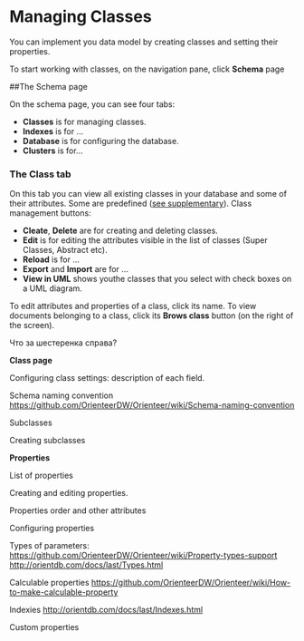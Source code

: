 # Managing Classes
You can implement you data model by creating classes and setting their properties. 

To start working with classes, on the navigation pane, click  **Schema** page

##The Schema page

On the schema page, you can see four tabs:
*  **Classes** is for managing classes.
*  **Indexes** is for ...
*  **Database** is for configuring the database.
*  **Clusters** is for...


### The Class tab
On this tab you can view all existing classes in your database and some of their attributes. Some are predefined ([see supplementary](https://orienteer.gitbooks.io/orienteer/content/supplementary_predefined_classes.html)).
Class management buttons:
* **Cleate**, **Delete** are for creating and deleting classes.
* **Edit** is for editing the attributes visible in the list of classes (Super Classes, Abstract etc).
* **Reload** is for ...
* **Export** and **Import** are for ...
* **View in UML** shows youthe classes that you select with check boxes on a UML diagram.

To edit attributes and properties of a class, click its name.
To view documents belonging to a class, click its **Brows class** button (on the right of the screen).

Что за шестеренка справа? 

**Class page**

Configuring class settings: description of each field.

Schema naming convention https://github.com/OrienteerDW/Orienteer/wiki/Schema-naming-convention

Subclasses

Creating subclasses

**Properties**

List of properties

Creating and editing properties.

Properties order and other attributes

Configuring properties

Types of parameters: https://github.com/OrienteerDW/Orienteer/wiki/Property-types-support 
http://orientdb.com/docs/last/Types.html


Calculable properties https://github.com/OrienteerDW/Orienteer/wiki/How-to-make-calculable-property

Indexies http://orientdb.com/docs/last/Indexes.html

Custom properties 